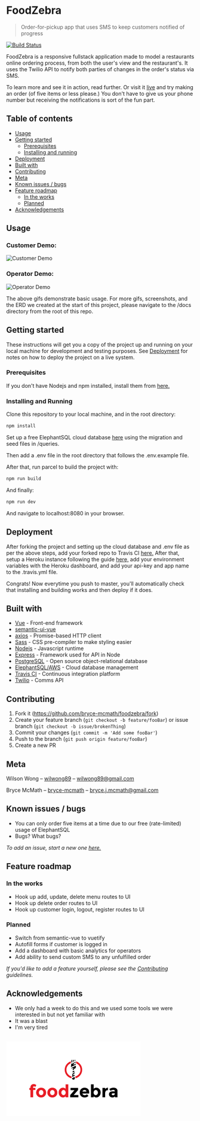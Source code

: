 # FoodZebra

> Order-for-pickup app that uses SMS to keep customers notified of progress

<!-- Badges -->

[![Build Status](https://travis-ci.com/bryce-mcmath/foodzebra.svg?branch=master)](https://travis-ci.com/bryce-mcmath/foodzebra)

FoodZebra is a responsive fullstack application made to model a restaurants online ordering process, from both the user's view and the restaurant's. It uses the Twilio API to notify both parties of changes in the order's status via SMS.

To learn more and see it in action, read further. Or visit it [live](https://ancient-woodland-75923.herokuapp.com/) and try making an order (of five items or less please.) You don't have to give us your phone number but receiving the notifications is sort of the fun part.

## Table of contents

- [Usage](#usage)
- [Getting started](#getting-started)
  - [Prerequisites](#prerequisites)
  - [Installing and running](#installing-and-running)
- [Deployment](#deployment)
- [Built with](#built-with)
- [Contributing](#contributing)
- [Meta](#meta)
- [Known issues / bugs](#known-issues-/-bugs)
- [Feature roadmap](#feature-roadmap)
  - [In the works](#in-the-works)
  - [Planned](#planned)
- [Acknowledgements](#acknowledgements)

## Usage

<!-- Gifs -->

### Customer Demo:

![Customer Demo](https://github.com/bryce-mcmath/foodzebra/blob/master/docs/demo_customer.gif?raw=true)

### Operator Demo:

![Operator Demo](https://github.com/bryce-mcmath/foodzebra/blob/master/docs/demo_operator.gif?raw=true)

The above gifs demonstrate basic usage. For more gifs, screenshots, and the ERD we created at the start of this project, please navigate to the /docs directory from the root of this repo.

## Getting started

These instructions will get you a copy of the project up and running on your local machine for development and testing purposes. See [Deployment](#deployment) for notes on how to deploy the project on a live system.

### Prerequisites

If you don't have Nodejs and npm installed, install them from [here.](https://nodejs.org/en/)

### Installing and Running

Clone this repository to your local machine, and in the root directory:

```sh
npm install
```

Set up a free ElephantSQL cloud database [here](https://customer.elephantsql.com/instance/create?plan=turtle) using the migration and seed files in /queries.

Then add a .env file in the root directory that follows the .env.example file.

After that, run parcel to build the project with:

```sh
npm run build
```

And finally:

```sh
npm run dev
```

And navigate to localhost:8080 in your browser.

## Deployment

After forking the project and setting up the cloud database and .env file as per the above steps, add your forked repo to Travis CI [here.](https://travis-ci.com/getting_started) After that, setup a Heroku instance following the guide [here,](https://devcenter.heroku.com/articles/getting-started-with-nodejs) add your environment variables with the Heroku dashboard, and add your api-key and app name to the .travis.yml file.

Congrats! Now everytime you push to master, you'll automatically check that installing and building works and then deploy if it does.

## Built with

- [Vue](https://vuejs.org/) - Front-end framework
- [semantic-ui-vue](https://semantic-ui-vue.github.io/)
- [axios](https://github.com/axios/axios) - Promise-based HTTP client
- [Sass](https://sass-lang.com/) - CSS pre-compiler to make styling easier
- [Nodejs](https://nodejs.org/en/) - Javascript runtime
- [Express](https://expressjs.com/) - Framework used for API in Node
- [PostgreSQL](https://www.postgresql.org/) - Open source object-relational database
- [ElephantSQL/AWS](https://www.elephantsql.com/) - Cloud database management
- [Travis CI](https://travis-ci.com/) - Continuous integration platform
- [Twilio](https://www.twilio.com/) - Comms API

## Contributing

1. Fork it (<https://github.com/bryce-mcmath/foodzebra/fork>)
2. Create your feature branch (`git checkout -b feature/fooBar`) or issue branch (`git checkout -b issue/brokenThing`)
3. Commit your changes (`git commit -m 'Add some fooBar'`)
4. Push to the branch (`git push origin feature/fooBar`)
5. Create a new PR

## Meta

Wilson Wong – [wilwong89](https://github.com/wilwong89) – wilwong89@gmail.com

Bryce McMath – [bryce-mcmath](https://github.com/bryce-mcmath) – bryce.j.mcmath@gmail.com

## Known issues / bugs

- You can only order five items at a time due to our free (rate-limited) usage of ElephantSQL
- Bugs? What bugs?

_To add an issue, start a new one [here.](https://github.com/bryce-mcmath/foodzebra/issues)_

## Feature roadmap

### In the works

- Hook up add, update, delete menu routes to UI
- Hook up delete order routes to UI
- Hook up customer login, logout, register routes to UI

### Planned

- Switch from semantic-vue to vuetify
- Autofill forms if customer is logged in
- Add a dashboard with basic analytics for operators
- Add ability to send custom SMS to any unfulfilled order

_If you'd like to add a feature yourself, please see the [Contributing](#contributing) guidelines._

## Acknowledgements

- We only had a week to do this and we used some tools we were interested in but not yet familiar with
- It was a blast
- I'm very tired

## ![FoodZebra](https://github.com/bryce-mcmath/foodzebra/blob/master/docs/large_foodzebra.png?raw=true)
